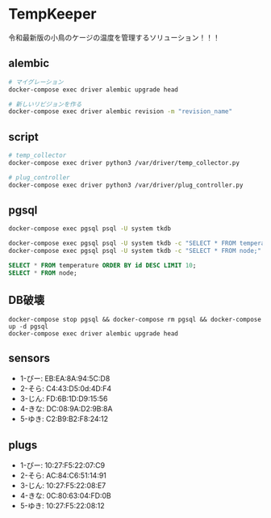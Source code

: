 # TempKeeper

令和最新版の小鳥のケージの温度を管理するソリューション！！！


## alembic

```bash
# マイグレーション
docker-compose exec driver alembic upgrade head

# 新しいリビジョンを作る
docker-compose exec driver alembic revision -m "revision_name"
```

## script

```bash
# temp_collector
docker-compose exec driver python3 /var/driver/temp_collector.py

# plug_controller
docker-compose exec driver python3 /var/driver/plug_controller.py
```

## pgsql

```bash
docker-compose exec pgsql psql -U system tkdb

docker-compose exec pgsql psql -U system tkdb -c "SELECT * FROM temperature ORDER BY id DESC LIMIT 10;"
docker-compose exec pgsql psql -U system tkdb -c "SELECT * FROM node;"
```

```sql
SELECT * FROM temperature ORDER BY id DESC LIMIT 10;
SELECT * FROM node;
```

## DB破壊

```
docker-compose stop pgsql && docker-compose rm pgsql && docker-compose up -d pgsql
docker-compose exec driver alembic upgrade head
```


## sensors

- 1-ぴー: EB:EA:8A:94:5C:D8
- 2-そら: C4:43:D5:0d:4D:F4
- 3-じん: FD:6B:1D:D9:15:56
- 4-きな: DC:08:9A:D2:9B:8A
- 5-ゆき: C2:B9:B2:F8:24:12

## plugs

- 1-ぴー: 10:27:F5:22:07:C9
- 2-そら: AC:84:C6:51:14:91
- 3-じん: 10:27:F5:22:08:E7
- 4-きな: 0C:80:63:04:FD:0B
- 5-ゆき: 10:27:F5:22:08:12
